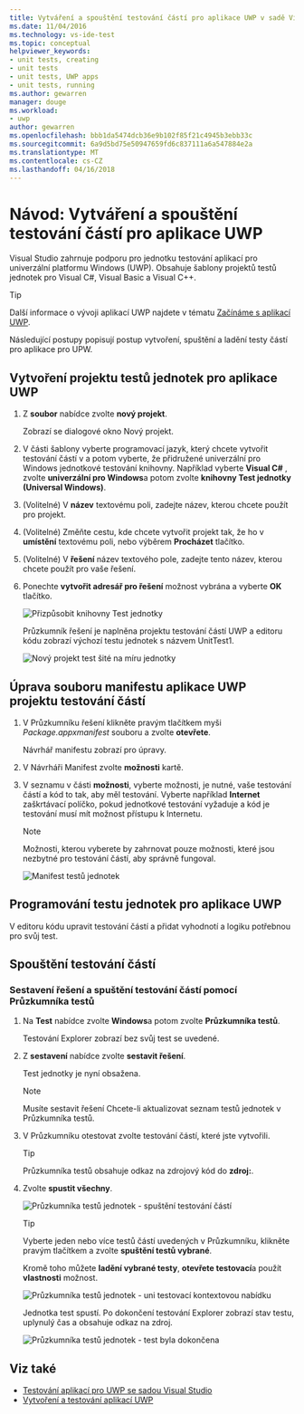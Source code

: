 ```yaml
---
title: Vytváření a spouštění testování částí pro aplikace UWP v sadě Visual Studio | Microsoft Docs
ms.date: 11/04/2016
ms.technology: vs-ide-test
ms.topic: conceptual
helpviewer_keywords:
- unit tests, creating
- unit tests
- unit tests, UWP apps
- unit tests, running
ms.author: gewarren
manager: douge
ms.workload:
- uwp
author: gewarren
ms.openlocfilehash: bbb1da5474dcb36e9b102f85f21c4945b3ebb33c
ms.sourcegitcommit: 6a9d5bd75e50947659fd6c837111a6a547884e2a
ms.translationtype: MT
ms.contentlocale: cs-CZ
ms.lasthandoff: 04/16/2018
---
```

# <a name="walkthrough-create-and-run-unit-tests-for-uwp-apps"></a>Návod: Vytváření a spouštění testování částí pro aplikace UWP

Visual Studio zahrnuje podporu pro jednotku testování aplikací pro univerzální platformu Windows (UWP). Obsahuje šablony projektů testů jednotek pro Visual C#, Visual Basic a Visual C++.

> [!TIP]
> Další informace o vývoji aplikací UWP najdete v tématu [Začínáme s aplikací UWP](/windows/uwp/get-started/).

Následující postupy popisují postup vytvoření, spuštění a ladění testy částí pro aplikace pro UPW.

## <a name="create-a-unit-test-project-for-a-uwp-app"></a>Vytvoření projektu testů jednotek pro aplikace UWP

1.  Z **soubor** nabídce zvolte **nový projekt**.

     Zobrazí se dialogové okno Nový projekt.

2.  V části šablony vyberte programovací jazyk, který chcete vytvořit testování částí v a potom vyberte, že přidružené univerzální pro Windows jednotkové testování knihovny. Například vyberte **Visual C#** , zvolte **univerzální pro Windows**a potom zvolte **knihovny Test jednotky (Universal Windows)**.

3.  (Volitelné) V **název** textovému poli, zadejte název, kterou chcete použít pro projekt.

4.  (Volitelné) Změňte cestu, kde chcete vytvořit projekt tak, že ho v **umístění** textovému poli, nebo výběrem **Procházet** tlačítko.

5.  (Volitelné) V **řešení** název textového pole, zadejte tento název, kterou chcete použít pro vaše řešení.

6.  Ponechte **vytvořit adresář pro řešení** možnost vybrána a vyberte **OK** tlačítko.

     ![Přizpůsobit knihovny Test jednotky](../test/media/unit_test_win8_1.png "Unit_Test_Win8_1")

     Průzkumník řešení je naplněna projektu testování částí UWP a editoru kódu zobrazí výchozí testu jednotek s názvem UnitTest1.

     ![Nový projekt test šité na míru jednotky](../test/media/unit_test_win8_unittestexplorer_newprojectcreated.png "Unit_Test_Win8_UnitTestExplorer_NewProjectCreated")

## <a name="edit-the-unit-test-projects-uwp-application-manifest-file"></a>Úprava souboru manifestu aplikace UWP projektu testování částí

1.  V Průzkumníku řešení klikněte pravým tlačítkem myši *Package.appxmanifest* souboru a zvolte **otevřete**.

     Návrhář manifestu zobrazí pro úpravy.

2.  V Návrháři Manifest zvolte **možnosti** kartě.

3.  V seznamu v části **možnosti**, vyberte možnosti, je nutné, vaše testování částí a kód to tak, aby měl testování. Vyberte například **Internet** zaškrtávací políčko, pokud jednotkové testování vyžaduje a kód je testování musí mít možnost přístupu k Internetu.

    > [!NOTE]
    > Možnosti, kterou vyberete by zahrnovat pouze možnosti, které jsou nezbytné pro testování částí, aby správně fungoval.

     ![Manifest testů jednotek](../test/media/unit_test_win8_.png)

## <a name="code-the-unit-test-for-a-uwp-app"></a>Programování testu jednotek pro aplikace UWP

V editoru kódu upravit testování částí a přidat vyhodnotí a logiku potřebnou pro svůj test.

## <a name="run-unit-tests"></a>Spouštění testování částí

### <a name="to-build-the-solution-and-run-the-unit-test-using-test-explorer"></a>Sestavení řešení a spuštění testování částí pomocí Průzkumníka testů

1.  Na **Test** nabídce zvolte **Windows**a potom zvolte **Průzkumníka testů**.

     Testování Explorer zobrazí bez svůj test se uvedené.

2.  Z **sestavení** nabídce zvolte **sestavit řešení**.

     Test jednotky je nyní obsažena.

    > [!NOTE]
    > Musíte sestavit řešení Chcete-li aktualizovat seznam testů jednotek v Průzkumníka testů.

3.  V Průzkumníku otestovat zvolte testování částí, které jste vytvořili.

    > [!TIP]
    > Průzkumníka testů obsahuje odkaz na zdrojový kód do **zdroj:**.

4.  Zvolte **spustit všechny**.

     ![Průzkumníka testů jednotek &#45; spuštění testování částí](../test/media/unit_test_win8_unittestexplorer_contextmenurun.png)

    > [!TIP]
    > Vyberte jeden nebo více testů částí uvedených v Průzkumníku, klikněte pravým tlačítkem a zvolte **spuštění testů vybrané**.
    >
    > Kromě toho můžete **ladění vybrané testy**, **otevřete testovací**a použít **vlastnosti** možnost.
    >
    > ![Průzkumníka testů jednotek &#45; uni testovací kontextovou nabídku](../test/media/unit_test_win8_unittestexplorer_contextmenu.png "Unit_Test_Win8_UnitTestExplorer_ContextMenu")

    Jednotka test spustí. Po dokončení testování Explorer zobrazí stav testu, uplynulý čas a obsahuje odkaz na zdroj.

    ![Průzkumníka testů jednotek &#45; test byla dokončena](../test/media/unit_test_win8_unittestexplorer_done.png)

## <a name="see-also"></a>Viz také

- [Testování aplikací pro UWP se sadou Visual Studio](../test/testing-store-apps-with-visual-studio.md)
- [Vytvoření a testování aplikací UWP](/vsts/build-release/apps/windows/universal?tabs=vsts)
